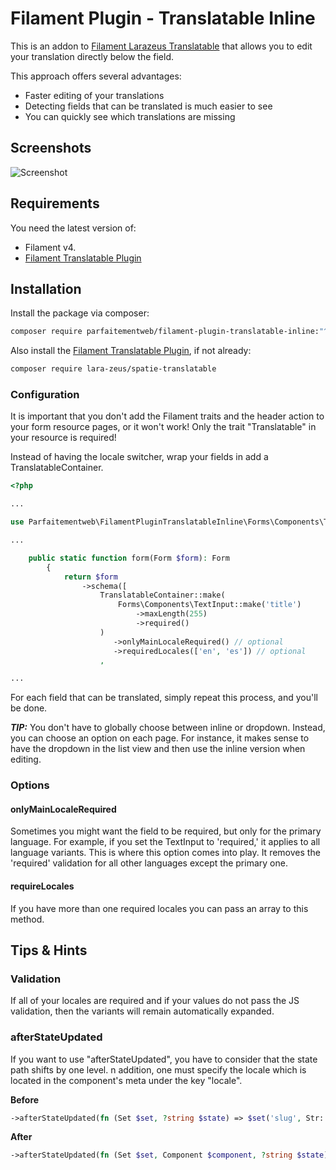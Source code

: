 # Filament Plugin - Translatable Inline

This is an addon to [Filament Larazeus Translatable](https://github.com/lara-zeus/spatie-translatable) that allows you to edit your translation directly below the field.

This approach offers several advantages:

- Faster editing of your translations
- Detecting fields that can be translated is much easier to see
- You can quickly see which translations are missing

## Screenshots

![Screenshot](https://raw.githubusercontent.com/Parfaitementweb/filament-plugin-translatable-inline/main/docs/images/screenshot.png)

## Requirements

You need the latest version of:
- Filament v4.
- [Filament Translatable Plugin](https://github.com/lara-zeus/spatie-translatable)

## Installation

Install the package via composer:

```bash
composer require parfaitementweb/filament-plugin-translatable-inline:"^4.0"
```

Also install the [Filament Translatable Plugin](https://github.com/lara-zeus/spatie-translatable), if not already:
```bash
composer require lara-zeus/spatie-translatable
```

### Configuration

It is important that you don't add the Filament traits and the header action to your form resource pages, or it won't work! Only the trait "Translatable" in your resource is required!

Instead of having the locale switcher, wrap your fields in add a TranslatableContainer.

```php
<?php

...

use Parfaitementweb\FilamentPluginTranslatableInline\Forms\Components\TranslatableContainer;

...

    public static function form(Form $form): Form
        {
            return $form
                ->schema([
                    TranslatableContainer::make(
                        Forms\Components\TextInput::make('title')
                            ->maxLength(255)
                            ->required()
                    )
                       ->onlyMainLocaleRequired() // optional
                       ->requiredLocales(['en', 'es']) // optional
                    ,

...
```

For each field that can be translated, simply repeat this process, and you'll be done.
 

**_TIP:_** You don't have to globally choose between inline or dropdown. Instead, you can choose an option on each page. For instance, it makes sense to have the dropdown in the list view and then use the inline version when editing.

### Options

#### onlyMainLocaleRequired

Sometimes you might want the field to be required, but only for the primary language. For example, if you set the TextInput to 'required,' it applies to all language variants. This is where this option comes into play. It removes the 'required' validation for all other languages except the primary one.

#### requireLocales

If you have more than one required locales you can pass an array to this method.

## Tips & Hints

### Validation

If all of your locales are required and if your values do not pass the JS validation, then the variants will remain automatically expanded.

### afterStateUpdated

If you want to use "afterStateUpdated", you have to consider that the state path shifts by one level.
n addition, one must specify the locale which is located in the component's meta under the key "locale".

**Before**
```php
->afterStateUpdated(fn (Set $set, ?string $state) => $set('slug', Str::slug($state))),
```

**After**
```php
->afterStateUpdated(fn (Set $set, Component $component, ?string $state) => $set('../slug.' . $component->getMeta('locale'), Str::slug($state))),
```